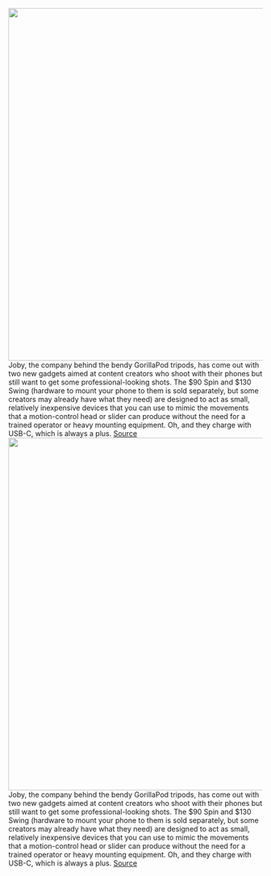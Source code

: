 <img src='https://cdn.vox-cdn.com/thumbor/G_34aZEKqHDAviP2kfc2Y_SdAsg=/0x0:5760x3840/1200x800/filters:focal(1636x1040:2556x1960)/cdn.vox-cdn.com/uploads/chorus_image/image/70459475/p.0.jpeg' width='700px' /><br/>
Joby, the company behind the bendy GorillaPod tripods, has come out with two new gadgets aimed at content creators who shoot with their phones but still want to get some professional-looking shots. The $90 Spin and $130 Swing (hardware to mount your phone to them is sold separately, but some creators may already have what they need) are designed to act as small, relatively inexpensive devices that you can use to mimic the movements that a motion-control head or slider can produce without the need for a trained operator or heavy mounting equipment. Oh, and they charge with USB-C, which is always a plus.
<a href='https://www.theverge.com/2022/2/1/22912852/jobys-spin-swing-gadgets-motion-phone-videos'> Source <a/><img src='https://cdn.vox-cdn.com/thumbor/G_34aZEKqHDAviP2kfc2Y_SdAsg=/0x0:5760x3840/1200x800/filters:focal(1636x1040:2556x1960)/cdn.vox-cdn.com/uploads/chorus_image/image/70459475/p.0.jpeg' width='700px' /><br/>
Joby, the company behind the bendy GorillaPod tripods, has come out with two new gadgets aimed at content creators who shoot with their phones but still want to get some professional-looking shots. The $90 Spin and $130 Swing (hardware to mount your phone to them is sold separately, but some creators may already have what they need) are designed to act as small, relatively inexpensive devices that you can use to mimic the movements that a motion-control head or slider can produce without the need for a trained operator or heavy mounting equipment. Oh, and they charge with USB-C, which is always a plus.
<a href='https://www.theverge.com/2022/2/1/22912852/jobys-spin-swing-gadgets-motion-phone-videos'> Source <a/>